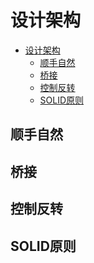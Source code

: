 # 设计架构

<!--ts-->
* [设计架构](#设计架构)
   * [顺手自然](#顺手自然)
   * [桥接](#桥接)
   * [控制反转](#控制反转)
   * [SOLID原则](#solid原则)

<!-- Created by https://github.com/ekalinin/github-markdown-toc -->
<!-- Added by: runner, at: Sat Mar 18 14:56:10 UTC 2023 -->

<!--te-->

## 顺手自然

## 桥接

## 控制反转

## SOLID原则

